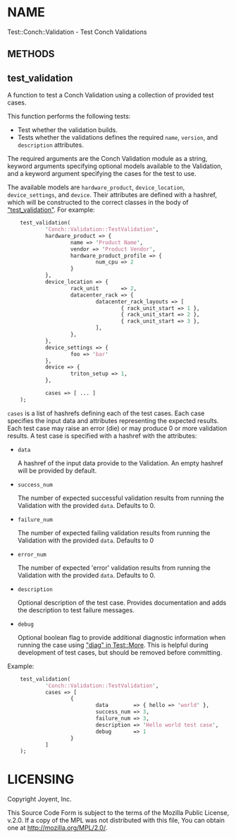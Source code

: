 # NAME

Test::Conch::Validation - Test Conch Validations

## METHODS

## test\_validation

A function to test a Conch Validation using a collection of provided test cases.

This function performs the following tests:

- Test whether the validation builds.
- Tests whether the validations defines the required `name`, `version`,
and `description` attributes.

The required arguments are the Conch Validation module as a string, keyword
arguments specifying optional models available to the Validation, and a keyword
argument specifying the cases for the test to use.

The available models are `hardware_product`, `device_location`,
`device_settings`, and `device`. Their attributes are defined with a hashref,
which will be constructed to the correct classes in the body of
["test\_validation"](#test_validation). For example:

```perl
    test_validation(
            'Conch::Validation::TestValidation',
            hardware_product => {
                    name => 'Product Name',
                    vendor => 'Product Vendor',
                    hardware_product_profile => {
                            num_cpu => 2
                    }
            },
            device_location => {
                    rack_unit       => 2,
                    datacenter_rack => {
                            datacenter_rack_layouts => [
                                    { rack_unit_start => 1 },
                                    { rack_unit_start => 2 },
                                    { rack_unit_start => 3 },
                            ],
                    },
            },
            device_settings => {
                    foo => 'bar'
            },
            device => {
                    triton_setup => 1,
            },

            cases => [ ... ]
    );
```

`cases` is a list of hashrefs defining each of the test cases. Each case
specifies the input data and attributes representing the expected results. Each
test case may raise an error (die) or may produce 0 or more validation results.
A test case is specified with a hashref with the attributes:

- `data`

    A hashref of the input data provide to the Validation. An empty hashref will be provided by default.

- `success_num`

    The number of expected successful validation results from running the
    Validation with the provided `data`. Defaults to 0.

- `failure_num`

    The number of expected failing validation results from running the Validation
    with the provided `data`. Defaults to 0

- `error_num`

    The number of expected 'error' validation results from running the Validation
    with the provided `data`. Defaults to 0.

- `description`

    Optional description of the test case. Provides documentation and adds the
    description to test failure messages.

- `debug`

    Optional boolean flag to provide additional diagnostic information when running
    the case using ["diag" in Test::More](https://metacpan.org/pod/Test::More#diag). This is helpful during development of test
    cases, but should be removed before committing.

Example:

```perl
    test_validation(
            'Conch::Validation::TestValidation',
            cases => [
                    {
                            data        => { hello => 'world' },
                            success_num => 3,
                            failure_num => 3,
                            description => 'Hello world test case',
                            debug       => 1
                    }
            ]
    );
```

# LICENSING

Copyright Joyent, Inc.

This Source Code Form is subject to the terms of the Mozilla Public License,
v.2.0. If a copy of the MPL was not distributed with this file, You can obtain
one at http://mozilla.org/MPL/2.0/.
